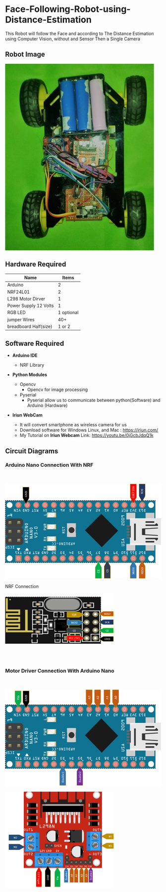 # Face-Following-Robot-using-Distance-Estimation
This Robot will follow the Face and according to The Distance Estimation using Computer Vision, without and Sensor Then a Single Camera 
## Robot Image 
![Robot Image](/Images/Robot.jpg)
## Hardware Required 

Name | Items
-----|------
Arduino | 2
NRF24L01|2
L298 Motor Dirver|1 
Power Supply 12 Volts| 1
RGB LED |1 optional
jumper Wires| 40+
breadboard Half(size) | 1 or 2

## Software Required 
- **Arduino IDE**
    - NRF Library 

- **Python Modules**
    - Opencv
        - Opencv for image processing   
    - Pyserial
        - Pyserial allow us to communicate between python(Software) and Arduino (Hardware) 
- **Iriun WebCam**
    - It will convert smartphone as wireless camera for us
    - Download software for Windows Linux, and Mac : https://iriun.com/  
    - My Tutorial on **Iriun Webcam** Link: https://youtu.be/0jGcbJdqQ1k
## Circuit Diagrams


### Arduino Nano Connection With NRF
<br>
</br>


<img src="Images/Arduino_NRF_Connection.png" width="600" />

NRF Connection

<img src="Images/NRF.png" width="350" />

<br>
</br>

<br>
</br>

### Motor Driver Connection With Arduino Nano
<br>
</br>
<img src="Images/Arduino_motorDriver_Connection.png" width="600" />

<br>
</br>

<img src="Images/MotorDriver.png" width="350" />
